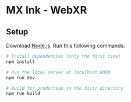 # MX Ink - WebXR

## Setup
Download [Node.js](https://nodejs.org/en/download/).
Run this following commands:

``` bash
# Install dependencies (only the first time)
npm install

# Run the local server at localhost:8080
npm run dev

# Build for production in the dist/ directory
npm run build
```

